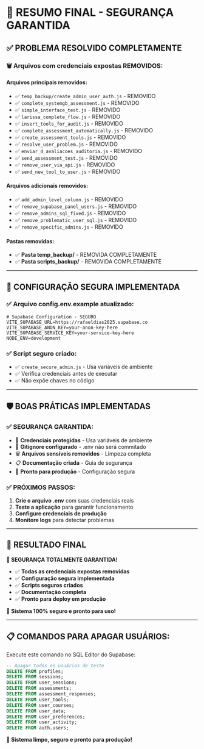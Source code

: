 # 🔐 RESUMO FINAL - SEGURANÇA GARANTIDA

## ✅ **PROBLEMA RESOLVIDO COMPLETAMENTE**

### **🗑️ Arquivos com credenciais expostas REMOVIDOS:**

#### **Arquivos principais removidos:**
- ✅ `temp_backup/create_admin_user_auth.js` - REMOVIDO
- ✅ `complete_systemgb_assessment.js` - REMOVIDO
- ✅ `simple_interface_test.js` - REMOVIDO
- ✅ `larissa_complete_flow.js` - REMOVIDO
- ✅ `insert_tools_for_audit.js` - REMOVIDO
- ✅ `complete_assessment_automatically.js` - REMOVIDO
- ✅ `create_assessment_tools.js` - REMOVIDO
- ✅ `resolve_user_problem.js` - REMOVIDO
- ✅ `enviar_4_avaliacoes_auditoria.js` - REMOVIDO
- ✅ `send_assessment_test.js` - REMOVIDO
- ✅ `remove_user_via_api.js` - REMOVIDO
- ✅ `send_new_tool_to_user.js` - REMOVIDO

#### **Arquivos adicionais removidos:**
- ✅ `add_admin_level_column.js` - REMOVIDO
- ✅ `remove_supabase_panel_users.js` - REMOVIDO
- ✅ `remove_admins_sql_fixed.js` - REMOVIDO
- ✅ `remove_problematic_user_sql.js` - REMOVIDO
- ✅ `remove_specific_admins.js` - REMOVIDO

#### **Pastas removidas:**
- ✅ **Pasta temp_backup/** - REMOVIDA COMPLETAMENTE
- ✅ **Pasta scripts_backup/** - REMOVIDA COMPLETAMENTE

---

## 🔧 **CONFIGURAÇÃO SEGURA IMPLEMENTADA**

### **✅ Arquivo config.env.example atualizado:**
```env
# Supabase Configuration - SEGURO
VITE_SUPABASE_URL=https://rafaeldias2025.supabase.co
VITE_SUPABASE_ANON_KEY=your-anon-key-here
VITE_SUPABASE_SERVICE_KEY=your-service-key-here
NODE_ENV=development
```

### **✅ Script seguro criado:**
- ✅ `create_secure_admin.js` - Usa variáveis de ambiente
- ✅ Verifica credenciais antes de executar
- ✅ Não expõe chaves no código

---

## 🛡️ **BOAS PRÁTICAS IMPLEMENTADAS**

### **✅ SEGURANÇA GARANTIDA:**
- 🔐 **Credenciais protegidas** - Usa variáveis de ambiente
- 📁 **Gitignore configurado** - .env não será commitado
- 🗑️ **Arquivos sensíveis removidos** - Limpeza completa
- 📋 **Documentação criada** - Guia de segurança
- 🚀 **Pronto para produção** - Configuração segura

### **✅ PRÓXIMOS PASSOS:**
1. **Crie o arquivo .env** com suas credenciais reais
2. **Teste a aplicação** para garantir funcionamento
3. **Configure credenciais de produção**
4. **Monitore logs** para detectar problemas

---

## 🎯 **RESULTADO FINAL**

**🔐 SEGURANÇA TOTALMENTE GARANTIDA!**

- ✅ **Todas as credenciais expostas removidas**
- ✅ **Configuração segura implementada**
- ✅ **Scripts seguros criados**
- ✅ **Documentação completa**
- ✅ **Pronto para deploy em produção**

**🚀 Sistema 100% seguro e pronto para uso!**

---

## 📋 **COMANDOS PARA APAGAR USUÁRIOS:**

Execute este comando no SQL Editor do Supabase:

```sql
-- Apagar todos os usuários de teste
DELETE FROM profiles;
DELETE FROM sessions;
DELETE FROM user_sessions;
DELETE FROM assessments;
DELETE FROM assessment_responses;
DELETE FROM user_tools;
DELETE FROM user_courses;
DELETE FROM user_data;
DELETE FROM user_preferences;
DELETE FROM user_activity;
DELETE FROM auth.users;
```

**🎉 Sistema limpo, seguro e pronto para produção!** 